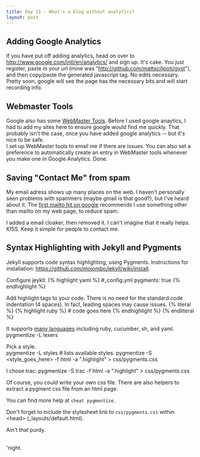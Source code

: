 ```yaml
---
title: Day 11 - What's a blog without analytics?
layout: post
---
```


Adding Google Analytics
-----------------------

If you have put off adding analytics, head on over to
<http://www.google.com/intl/en/analytics/> and sign up.  It's cake.  You
just register, paste in your url (mine was
"http://github.com/mattscilipoti/gyst"), and then copy/paste the
generated javascript tag.  No edits necessary.  Pretty soon, google will
see the page has the necessary bits and will start recording info.

Webmaster Tools
----------------

Google also has some [WebMaster Tools](https://www.google.com/webmasters/tools/home).  Before I used google anaytics, I had to add my sites here to ensure google would find me quickly.  That probably isn't the case, once you have added google analytics -- but it's nice to be safe.   
I set up WebMaster tools to email me if there are issues.  You can also set a preference to automatically create an entry in WebMaster tools whenever you make one in Google Analytics.  Done.

Saving "Contact Me" from spam
-----------------------------

My email adress shows up many places on the web.  I haven't personally
seen problems with spammers (maybe gmail is that good?), but I've heard
about it.  The [first mailto hit on google](http://www.ianr.unl.edu/internet/mailto.html) recommends I use something other than mailto on my web page, to reduce spam.

I added a email cloaker, then removed it.  I can't imagine that it
really helps.  KISS.  Keep it simple for people to contact me.


Syntax Highlighting with Jekyll and Pygments
--------------------------------------------

Jekyll supports code syntax highlighting, using Pygments.  Instructions
for installation: <https://github.com/mojombo/jekyll/wiki/install>.

Configure jeykll:
{% highlight yaml %}
#_config.yml
pygments: true
{% endhighlight %}

Add highlight tags to your code.  There is no need for the standard code indentation (4 spaces).  In fact, leading spaces may cause issues.
{% literal %}
    {% highlight ruby %}
      # code goes here
    {% endhighlight %}
{% endliteral %}

It supports [many languages](http://pygments.org/languages/) including ruby, cucumber, sh, and yaml.
    pygmentize -L lexers

Pick a style.  
    pygmentize -L styles # lists available styles.
    pygmentize -S <style_goes_here> -f html -a ".highlight" > css/pygments.css

I chose trac:
    pygmentize -S trac -f html -a ".highlight" > css/pygments.css

Of course, you _could_ write your own css file.  There are also helpers
to extract a pygment css file from an html page.

You can find more help at `cheat pygmentize`.

Don't forget to include the stylesheet link to `css/pygments.css` within \<head> (_layouts/default.html).

Ain't that purdy.

<br/>
'night.
